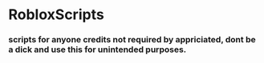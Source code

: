 # RobloxScripts
### scripts for anyone credits not required by appriciated, dont be a dick and use this for unintended purposes.
